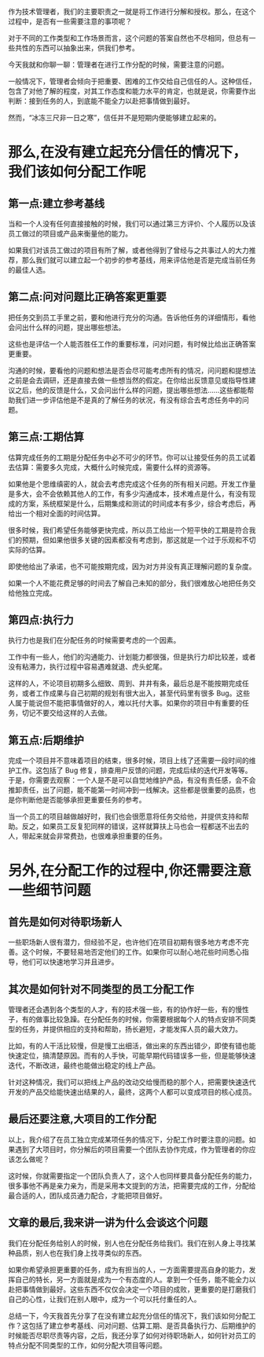 作为技术管理者，我们的主要职责之一就是将工作进行分解和授权。那么，在这个过程中，是否有一些需要注意的事项呢？

对于不同的工作类型和工作场景而言，这个问题的答案自然也不尽相同，但总有一些共性的东西可以抽象出来，供我们参考。

今天我就和你聊一聊：管理者在进行工作分配的时候，需要注意的问题。

一般情况下，管理者会倾向于把重要、困难的工作交给自己信任的人。这种信任，包含了对他了解的程度，对其工作态度和能力水平的肯定，也就是说，你需要作出判断：接到任务的人，到底能不能全力以赴把事情做到最好。

然而，“冰冻三尺非一日之寒”，信任并不是短期内便能够建立起来的。

# 那么,在没有建立起充分信任的情况下，我们该如何分配工作呢

## 第一点:建立参考基线

当和一个人没有任何直接接触的时候，我们可以通过第三方评价、个人履历以及该员工做过的项目或产品来衡量他的能力。

如果我们对该员工做过的项目有所了解，或者他得到了曾经与之共事过人的大力推荐，那么我们就可以建立起一个初步的参考基线，用来评估他是否是完成当前任务的最佳人选。

## 第二点:问对问题比正确答案更重要

把任务交到员工手里之前，要和他进行充分的沟通。告诉他任务的详细情形，看他会问出什么样的问题，提出哪些想法。

这些也是评估一个人能否胜任工作的重要标准，问对问题，有时候比给出正确答案更重要。

沟通的时候，要看他的问题和想法是否会尽可能考虑所有的情况，问问题和提想法之前是会去调研，还是直接去做一些想当然的假定。在你给出反馈意见或指导性建议之后，他的反馈是什么，又会问出什么样的问题，提出哪些想法……这些都能帮助我们进一步评估他是不是真的了解任务的状况，有没有综合去考虑任务中的问题。

## 第三点:工期估算

估算完成任务的工期是分配任务中必不可少的环节。你可以让接受任务的员工试着去估算：需要多久完成，大概什么时候完成，需要什么样的资源等。

如果他是个思维缜密的人，就会去考虑完成这个任务的所有相关问题。开发工作量是多大，会不会依赖其他人的工作，有多少沟通成本，技术难点是什么，有没有现成的方案，系统框架是什么，后期集成和测试的时间成本有多少，综合考虑后，再给出一个相对全面的时间估算。

很多时候，我们希望任务能够更快完成，所以员工给出一个短平快的工期是符合我们的预期，但如果他很多关键的因素都没有考虑到，那这就是一个过于乐观和不切实际的估算。

即使他给出了承诺，也不可能按期完成，因为对方并没有真正理解问题的复杂度。

如果一个人不能花费足够的时间去了解自己未知的部分，我们很难放心地把任务交给他独立完成。

## 第四点:执行力

执行力也是我们在分配任务的时候需要考虑的一个因素。

工作中有一些人，他们的沟通能力、计划能力都很强，但是执行力却比较差，或者没有粘滞力，执行过程中容易遇难就退、虎头蛇尾。

这样的人，不论项目初期多么细致、周到、井井有条，最后总是不能按期完成任务，或者工作成果与自己初期的规划有很大出入，甚至代码里有很多 Bug。这些人属于能说但不能把事情做好的人，难以托付大事。如果你的项目中有重要的任务，切记不要交给这样的人去做。

## 第五点:后期维护

完成一个项目并不意味着项目的结束，很多时候，项目上线了还需要一段时间的维护工作。这包括了 Bug 修复，排查用户反馈的问题，完成后续的迭代开发等等。于是，你需要去观察：一个人是不是可以自觉地维护产品，有没有责任感，会不会推卸责任，出了问题，能不能第一时间冲到一线解决。这些都是很重要的品质，也是你判断他是否能够承担更重要任务的参考。

当一个员工的项目越做越好时，我们也会很愿意将任务交给他，并提供支持和帮助。反之，如果员工反复犯同样的错误，这样就算扶上马也会一程都送不出去的人，带起来就会非常费劲，也很难承担重要的任务。

# 另外,在分配工作的过程中,你还需要注意一些细节问题

## 首先是如何对待职场新人

一些职场新人很有潜力，但经验不足，也许他们在项目初期有很多地方考虑不完善。这个时候，不要轻易地否定他们的工作。如果你可以耐心地花些时间悉心指导，他们可以快速地学习并且进步。

## 其次是如何针对不同类型的员工分配工作

管理者还会遇到各个类型的人才，有的技术强一些，有的协作好一些，有的慢性子，有的做事比较急躁。在分配任务的时候，你需要根据每个人的特点安排不同类型的任务，并提供相应的支持和帮助，扬长避短，才能发挥人员的最大效力。

比如，有的人干活比较慢，但是慢工出细活，做出来的东西出错少，即使有错也能快速定位，搞清楚原因。而有的人手快，可能早期代码错误多一些，但是能够快速迭代，不断改进，最终也能做出稳定的线上产品。

针对这种情况，我们可以把线上产品的改动交给慢而稳的那个人，把需要快速迭代开发的产品交给能快速出结果的人，最终，这两个人都可以变成项目的核心成员。

## 最后还要注意,大项目的工作分配

以上，我介绍了在员工独立完成某项任务的情况下，分配工作时要注意的问题。如果遇到了大项目时，你分解后的项目需要一个团队去协作完成，作为管理者的你应该怎么做呢？

这时候，你就需要指定一个团队负责人了，这个人也同样要具备分配任务的能力，很多事他不再是亲力亲为，而是采用本文提到的方法，把需要完成的工作，分配给最合适的人，团队成员通力配合，才能把项目做好。

## 文章的最后,我来讲一讲为什么会谈这个问题

我们在分配任务给别人的时候，别人也在分配任务给我们。我们在别人身上寻找某种品质，别人也在我们身上找寻类似的东西。

如果你希望承担更重要的任务，成为有担当的人，一方面需要提高自身的能力，发挥自己的特长，另一方面就是成为一个有态度的人。拿到一个任务，能不能全力以赴把事情做到最好。这些东西不仅仅会决定一个项目的成败，更重要的是打磨我们自己的心性，让我们在别人眼中，成为一个可以托付重任的人。

总结一下，今天我首先分享了在没有建立起充分信任的情况下，我们该如何分配工作？这包括了建立参考基线、问对问题、估算工期、是否具备执行力、后期维护的时候能否尽职尽责等内容，之后，我还分享了如何对待职场新人，如何针对员工的特点分配不同类型的工作，如何分配大项目等问题。
